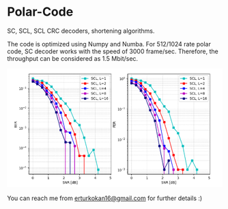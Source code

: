 # Polar-Code
SC, SCL, SCL CRC decoders, shortening algorithms.

The code is optimized using Numpy and Numba.
For 512/1024 rate polar code, SC decoder works with the speed of 3000 frame/sec.
Therefore, the throughput can be considered as 1.5 Mbit/sec.

![plot](bhattacharyya.PNG)


You can reach me from erturkokan16@gmail.com for further details :)
